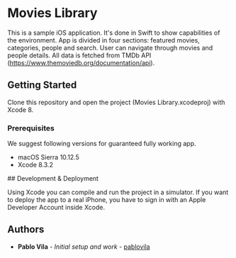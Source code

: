 # Movies Library

This is a sample iOS application. It's done in Swift to show capabilities of the environment.
App is divided in four sections: featured movies, categories, people and search. User can navigate through movies and people details. All data is fetched from TMDb API (https://www.themoviedb.org/documentation/api). 


## Getting Started

Clone this repository and open the project (Movies Library.xcodeproj) with Xcode 8.

### Prerequisites

We suggest following versions for guaranteed fully working app.

* macOS Sierra 10.12.5
* Xcode 8.3.2

## Development & Deployment

Using Xcode you can compile and run the project in a simulator. If you want to deploy the app to a real iPhone, you have to sign in with an Apple Developer Account inside Xcode.

## Authors

* **Pablo Vila** - *Initial setup and work* - [pablovila](https://github.com/pablovila)
